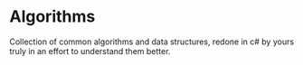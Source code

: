 Algorithms
==========

Collection of common algorithms and data structures, redone in c# by yours truly in an effort to understand them better.
